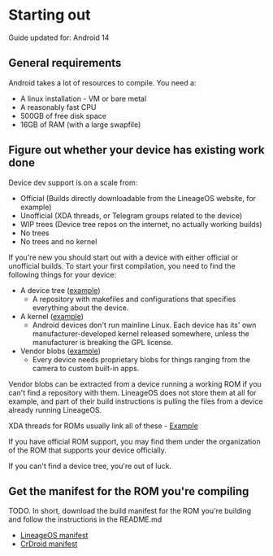 # Starting out

Guide updated for: Android 14

## General requirements

Android takes a lot of resources to compile. You need a:

-   A linux installation - VM or bare metal
-   A reasonably fast CPU
-   500GB of free disk space
-   16GB of RAM (with a large swapfile)

## Figure out whether your device has existing work done

Device dev support is on a scale from:

-   Official (Builds directly downloadable from the LineageOS website, for example)
-   Unofficial (XDA threads, or Telegram groups related to the device)
-   WIP trees (Device tree repos on the internet, no actually working builds)
-   No trees
-   No trees and no kernel

If you're new you should start out with a device with either official or unofficial builds.
To start your first compilation, you need to find the following things for your device:

-   A device tree ([example](https://github.com/lineageos/android_device_sony_pdx234))
    -   A repository with makefiles and configurations that specifies everything about the device.
-   A kernel ([example](https://github.com/lineageos/android_kernel_sony_sm8550))
    -   Android devices don't run mainline Linux. Each device has its' own manufacturer-developed kernel released somewhere, unless the manufacturer is breaking the GPL license.
-   Vendor blobs ([example](https://github.com/blackshibe/proprietary_vendor_sony_pdx234))
    -   Every device needs proprietary blobs for things ranging from the camera to custom built-in apps.

Vendor blobs can be extracted from a device running a working ROM if you can't find a repository with them. LineageOS does not store them at all for example, and part of their build instructions is pulling the files from a device already running LineageOS.

XDA threads for ROMs usually link all of these - [Example](https://xdaforums.com/t/crdroid-10-for-nb1-android-14-unofficial.4686492/)

If you have official ROM support, you may find them under the organization of the ROM that supports your device officially.

If you can't find a device tree, you're out of luck.

## Get the manifest for the ROM you're compiling

TODO. In short, download the build manifest for the ROM you're building and follow the instructions in the README.md

-   [LineageOS manifest](https://github.com/lineageos/android)
-   [CrDroid manifest](https://github.com/crdroidandroid/android)
